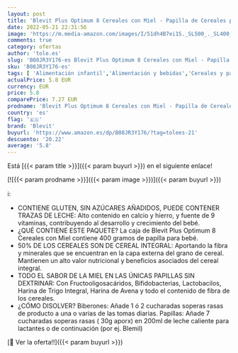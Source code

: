 ```yaml
---
layout: post
title: 'Blevit Plus Optimum 8 Cereales con Miel - Papilla de Cereales para Bebé con 50% de Cereales Integrales - Únicas Papillas para Bebé Sin Dextrinar - Desde los 6 meses - 400g'
date: 2022-05-21 22:31:56
image: 'https://m.media-amazon.com/images/I/51dh4B7ei1S._SL500_._SL400_.jpg'
comments: true
category: ofertas
author: 'tole.es'
slug: 'B08JR3Y176-es Blevit Plus Optimum 8 Cereales con Miel - Papilla de...'
sku: 'B08JR3Y176-es'
tags: [ 'Alimentación infantil','Alimentación y bebidas','Cereales y papillas para bebés','Papillas para bebé','bebé','blevit','🇪🇸', ]
actualPrice: 5.8 EUR
currency: EUR
price: 5.8
comparePrice: 7.27 EUR
prodname: 'Blevit Plus Optimum 8 Cereales con Miel - Papilla de Cereales para Bebé con 50% de Cereales Integrales - Únicas Papillas para Bebé Sin Dextrinar - Desde los 6 meses - 400g'
country: 'es'
flag: '🇪🇸'
brand: 'Blevit'
buyurl: 'https://www.amazon.es/dp/B08JR3Y176/?tag=tolees-21'
descuento: '20.22'
average: '5.8'
---
```


Está [{{< param title >}}]({{< param buyurl >}}) en el siguiente enlace!

[![{{< param prodname >}}]({{< param image >}})]({{< param buyurl >}})

ℹ️:

- CONTIENE GLUTEN, SIN AZÚCARES AÑADIDOS, PUEDE CONTENER TRAZAS DE LECHE: Alto contenido en calcio y hierro, y fuente de 9 vitaminas, contribuyendo al desarrollo y crecimiento del bebé.
- ¿QUÉ CONTIENE ESTE PAQUETE? La caja de Blevit Plus Optimum 8 Cereales con Miel contiene 400 gramos de papilla para bebé.
- 50% DE LOS CEREALES SON DE CEREAL INTEGRAL: Aportando la fibra y minerales que se encuentran en la capa externa del grano de cereal. Mantienen un alto valor nutricional y beneficios asociados del cereal integral.
- TODO EL SABOR DE LA MIEL EN LAS ÚNICAS PAPILLAS SIN DEXTRINAR: Con Fructooligosacáridos, Bifidobacterias, Lactobacilos, Harina de Trigo Integral, Harina de Avena y todo el contenido de fibra de los cereales.
- ¿CÓMO DISOLVER? Biberones: Añade 1 ó 2 cucharadas soperas rasas de producto a una o varias de las tomas diarias. Papillas: Añade 7 cucharadas soperas rasas ( 30g aporx) en 200ml de leche caliente para lactantes o de continuación (por ej. Blemil)

[🛒 Ver la oferta!!]({{< param buyurl >}})
